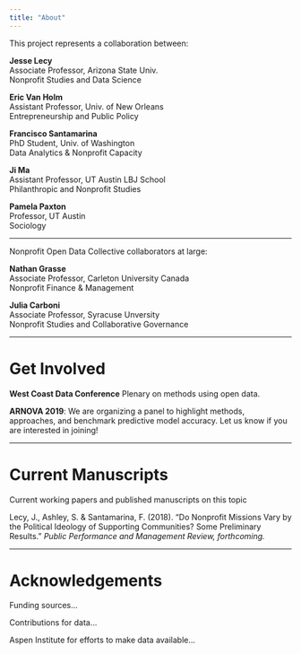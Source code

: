 ```yaml
---
title: "About"
---
```


This project represents a collaboration between:

**Jesse Lecy**   
Associate Professor, Arizona State Univ.  
Nonprofit Studies and Data Science  

**Eric Van Holm**  
Assistant Professor, Univ. of New Orleans  
Entrepreneurship and Public Policy  

**Francisco Santamarina**  
PhD Student, Univ. of Washington  
Data Analytics & Nonprofit Capacity  
  
**Ji Ma**  
Assistant Professor, UT Austin LBJ School  
Philanthropic and Nonprofit Studies  
  
**Pamela Paxton**   
Professor, UT Austin  
Sociology  

------

Nonprofit Open Data Collective collaborators at large:

**Nathan Grasse**  
Associate Professor, Carleton University Canada  
Nonprofit Finance & Management  

**Julia Carboni**  
Associate Professor, Syracuse Unversity  
Nonprofit Studies and Collaborative Governance  
 

------

# Get Involved

**West Coast Data Conference** Plenary on methods using open data. 

**ARNOVA 2019**: We are organizing a panel to highlight methods, approaches, and benchmark predictive model accuracy. Let us know if you are interested in joining!


-----

# Current Manuscripts

Current working papers and published manuscripts on this topic

Lecy, J., Ashley, S. & Santamarina, F. (2018). “Do Nonprofit Missions Vary by the Political Ideology of Supporting Communities? Some Preliminary Results.” *Public Performance and Management Review, forthcoming.*





-----

# Acknowledgements

Funding sources...

Contributions for data...

Aspen Institute for efforts to make data available...



